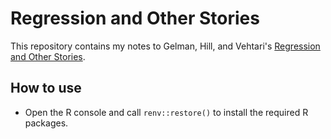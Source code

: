 # Regression and Other Stories

This repository contains my notes to Gelman, Hill, and Vehtari's [Regression and Other Stories](https://avehtari.github.io/ROS-Examples/).

## How to use

* Open the R console and call `renv::restore()` to install the required R packages.
